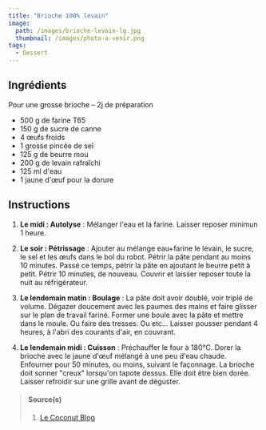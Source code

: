 ```yaml
---
title: "Brioche 100% levain"
image: 
  path: /images/brioche-levain-lg.jpg
  thumbnail: /images/photo-a-venir.png
tags:
  - Dessert
---
```


## Ingrédients

Pour une grosse brioche – 2j de préparation

* 500 g de farine T65
* 150 g de sucre de canne
* 4 œufs froids
* 1 grosse pincée de sel
* 125 g de beurre mou
* 200 g de levain rafraîchi
* 125 ml d'eau
* 1 jaune d'œuf pour la dorure

	
## Instructions

1. **Le midi : Autolyse** : Mélanger l'eau et la farine. Laisser reposer minimun 1 heure.

2. **Le soir : Pétrissage** : Ajouter au mélange eau+farine le levain, le sucre, le sel et les œufs dans le bol du robot. Pétrir la pâte pendant au moins 10 minutes. Passé ce temps, pétrir la pâte en ajoutant le beurre petit à petit. Pétrir 10 minutes, de nouveau. Couvrir et laisser reposer toute la nuit au réfrigérateur.

3. **Le lendemain matin : Boulage** : La pâte doit avoir doublé, voir triplé de volume. Dégazer doucement avec les paumes des mains et faire glisser sur le plan de travail fariné. Former une boule avec la pâte et mettre dans le moule. Ou faire des tresses. Ou etc... Laisser pousser pendant 4 heures, à l'abri des courants d'air, en couvrant.

4. **Le lendemain midi : Cuisson** : Préchauffer le four à 180°C. Dorer la brioche avec le jaune d'œuf mélangé à une peu d'eau chaude. Enfourner pour 50 minutes, ou moins, suivant le façonnage. La brioche doit sonner "creux" lorsqu'on tapote dessus. Elle doit être bien dorée. Laisser refroidir sur une grille avant de déguster.

> #### Source(s)
> 1. [Le Coconut Blog](https://www.lecoconutblog.com/2017/01/brioche-au-levain/)